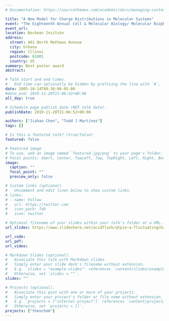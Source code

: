 ```yaml
---
# Documentation: https://sourcethemes.com/academic/docs/managing-content/

title: "A New Model for Charge Distributions in Molecular Systems"
event: "The Eighteenth Annual Cell & Molecular Biology/ Molecular Biophysics Training Grant Research Symposium,"
event_url:
location: Beckman Insitute
address:
  street: 401 North Mathews Avenue
  city: Urbana
  region: Illinoi
  postcode: 61801
  country: US
summary: Best poster award
abstract:

# Talk start and end times.
#   End time can optionally be hidden by prefixing the line with `#`.
date: 2005-10-14T09:30:00-05:00
#date_end: 2019-11-20T21:06:52+08:00
all_day: true

# Schedule page publish date (NOT talk date).
publishDate: 2019-11-20T21:06:52+08:00

authors: ["Jiahao Chen", "Todd J Martínez"]
tags: []

# Is this a featured talk? (true/false)
featured: false

# Featured image
# To use, add an image named `featured.jpg/png` to your page's folder.
# Focal points: Smart, Center, TopLeft, Top, TopRight, Left, Right, BottomLeft, Bottom, BottomRight.
image:
  caption: ""
  focal_point: ""
  preview_only: false

# Custom links (optional).
#   Uncomment and edit lines below to show custom links.
# links:
# - name: Follow
#   url: https://twitter.com
#   icon_pack: fab
#   icon: twitter

# Optional filename of your slides within your talk's folder or a URL.
url_slides: https://www.slideshare.net/acidflask/qtpie-a-fluctuatingcharge-model-for-molecular-systems-with-correct-asymptotics

url_code:
url_pdf:
url_video:

# Markdown Slides (optional).
#   Associate this talk with Markdown slides.
#   Simply enter your slide deck's filename without extension.
#   E.g. `slides = "example-slides"` references `content/slides/example-slides.md`.
#   Otherwise, set `slides = ""`.
slides: ""

# Projects (optional).
#   Associate this post with one or more of your projects.
#   Simply enter your project's folder or file name without extension.
#   E.g. `projects = ["internal-project"]` references `content/project/deep-learning/index.md`.
#   Otherwise, set `projects = []`.
projects: ["theochem"]
---
```

